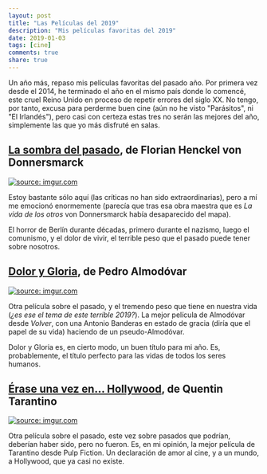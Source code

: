 ```yaml
---
layout: post
title: "Las Películas del 2019"
description: "Mis películas favoritas del 2019"
date: 2019-01-03
tags: [cine]
comments: true
share: true
---
```


Un año más, repaso mis películas favoritas del pasado año. Por primera
vez desde el 2014, he terminado el año en el mismo país donde lo comencé,
este cruel Reino Unido en proceso de repetir errores del siglo XX. No tengo,
por tanto, excusa para perderme buen cine (aún no he visto "Parásitos",
ni "El Irlandés"), pero casi con certeza estas tres no serán las mejores
del año, simplemente las que yo más disfruté en salas.


## [La sombra del pasado](https://www.imdb.com/title/tt5311542), de Florian Henckel von Donnersmarck ##

<a href="https://imgur.com/a/KLviXK1"><img src="https://i.imgur.com/baJdprX.jpg"
title="source: imgur.com" /></a>

Estoy bastante sólo aquí (las críticas no han sido extraordinarias), pero
a mí me emocionó enormemente (parecía que tras esa obra maestra que es
  *La vida de los otros* von Donnersmarck había desaparecido del mapa).

El horror de Berlín durante décadas, primero durante el nazismo, luego el comunismo,
y el dolor de vivir, el terrible peso que el pasado puede tener sobre nosotros.


## [Dolor y Gloria](https://www.imdb.com/title/tt8291806), de Pedro Almodóvar ##

<a href="https://imgur.com/a/LMvawwv"><img src="https://i.imgur.com/tcQrznX.jpg"
title="source: imgur.com" /></a>

Otra película sobre el pasado, y el tremendo peso que tiene en nuestra
vida (*¿es ese el tema de este terrible 2019?*). La mejor película de Almodóvar
desde *Volver*, con una Antonio Banderas en estado de gracia (diría que
  el papel de su vida) haciendo de un pseudo-Almodóvar.

Dolor y Gloria es, en cierto modo, un buen título para mi año. Es,
probablemente, el título perfecto para las vidas de todos los seres
humanos.

## [Érase una vez en... Hollywood](https://www.imdb.com/title/tt7131622/), de Quentin Tarantino ##

<a href="https://imgur.com/gallery/bAqcFza"><img src="https://i.imgur.com/8GGuxrM.png"
title="source: imgur.com" /></a>

Otra película sobre el pasado, este vez sobre pasados que podrían,
deberían haber sido, pero no fueron. Es, en mi opinión, la mejor
película de Tarantino desde Pulp Fiction. Un declaración de amor al
cine, y a un mundo, a Hollywood, que ya casi no existe.
